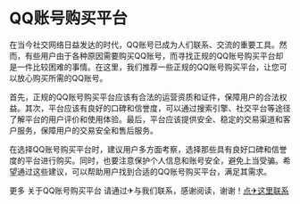 # QQ账号购买平台

在当今社交网络日益发达的时代，QQ账号已成为人们联系、交流的重要工具。然而，有些用户由于各种原因需要购买QQ账号，而寻找正规的QQ账号购买平台却是一件比较困难的事情。在这里，我们推荐一些正规的QQ账号购买平台，让您可以放心购买所需的QQ账号。

首先，正规的QQ账号购买平台应该有合法的运营资质和证件，保障用户的合法权益。其次，平台应该有良好的口碑和信誉度，可以通过搜索引擎、社交平台等途径了解平台的用户评价和使用体验。最后，平台应该提供安全、稳定的交易渠道和客户服务，保障用户的交易安全和售后服务。

在选择QQ账号购买平台时，建议用户多方面考察，选择那些具有良好口碑和信誉度的平台进行购买。同时，也要注意保护个人信息和账号安全，避免上当受骗。希望通过这些建议，可以帮助用户找到合适的QQ账号购买平台，满足其需求。

更多 关于QQ账号购买平台 请通过✈与我们联系，感谢阅读，谢谢！[点✈这里联系](https://ss.k02.cc)